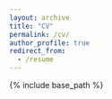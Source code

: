```yaml
---
layout: archive
title: "CV"
permalink: /cv/
author_profile: true
redirect_from:
  - /resume
---
```


{% include base_path %}

<object data="../files/2023-11-15_Smelcer_CV.pdf" width="1000" height="1000" type='application/pdf'></object>

